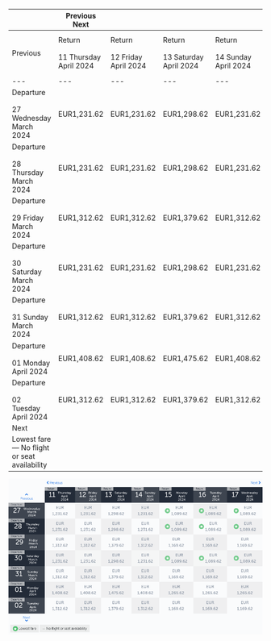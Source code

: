 |     | Previous Next |     |     |     |     |     |     |
| --- | --- | --- | --- | --- | --- | --- | --- |
| Previous | Return<br><br>11 Thursday April 2024 | Return<br><br>12 Friday April 2024 | Return<br><br>13 Saturday April 2024 | Return<br><br>14 Sunday April 2024 | Return<br><br>15 Monday April 2024 | Return<br><br>16 Tuesday April 2024 | Return<br><br>17 Wednesday April 2024 |
| --- | --- | --- | --- | --- | --- | --- | --- |
| Departure<br><br>27 Wednesday March 2024 | EUR1,231.62 | EUR1,231.62 | EUR1,298.62 | EUR1,231.62 | EUR1,089.62 | EUR1,089.62 | EUR1,089.62 |
| Departure<br><br>28 Thursday March 2024 | EUR1,231.62 | EUR1,231.62 | EUR1,298.62 | EUR1,231.62 | EUR1,089.62 | EUR1,089.62 | EUR1,089.62 |
| Departure<br><br>29 Friday March 2024 | EUR1,312.62 | EUR1,312.62 | EUR1,379.62 | EUR1,312.62 | EUR1,169.62 | EUR1,169.62 | EUR1,169.62 |
| Departure<br><br>30 Saturday March 2024 | EUR1,231.62 | EUR1,231.62 | EUR1,298.62 | EUR1,231.62 | EUR1,089.62 | EUR1,089.62 | EUR1,089.62 |
| Departure<br><br>31 Sunday March 2024 | EUR1,312.62 | EUR1,312.62 | EUR1,379.62 | EUR1,312.62 | EUR1,169.62 | EUR1,169.62 | EUR1,169.62 |
| Departure<br><br>01 Monday April 2024 | EUR1,408.62 | EUR1,408.62 | EUR1,475.62 | EUR1,408.62 | EUR1,265.62 | EUR1,265.62 | EUR1,265.62 |
| Departure<br><br>02 Tuesday April 2024 | EUR1,312.62 | EUR1,312.62 | EUR1,379.62 | EUR1,312.62 | EUR1,169.62 | EUR1,169.62 | EUR1,169.62 |
| Next |
| Lowest fare — No flight or seat availability |     |     |     |     |     |     |     |

![](turkish-airlines.png)